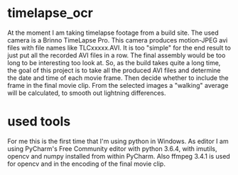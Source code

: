 # timelapse_ocr

At the moment I am taking timelapse footage from a build site. The used camera 
is a Brinno TimeLapse Pro. This camera produces motion-JPEG avi files 
with file names like TLCxxxxx.AVI. It is too "simple" for the end result to just put all the recorded AVI files in a row. The final assembly would be too long to be interesting too look at. So, as the build takes quite a long time, the goal of this project is to take all the produced AVI files and determine the date
and time of each movie frame. Then decide whether to include the frame in the final 
movie clip. From the selected images a "walking" average will be calculated, to
smooth out lightning differences. 

# used tools

For me this is the first time that I'm using python in Windows. As editor I am using PyCharm's Free Community editor with python 3.6.4, with imutils, opencv and numpy installed from within PyCharm. Also ffmpeg 3.4.1 is used for opencv and in the encoding of the final movie clip.
